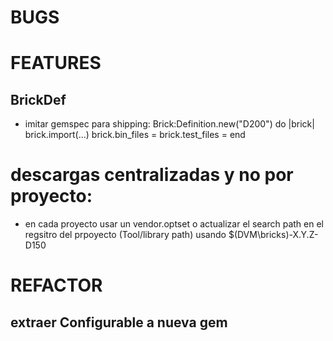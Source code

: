 # BUGS

# FEATURES

## BrickDef
-   imitar gemspec para shipping:
        Brick:Definition.new("D200") do |brick|
            brick.import(...)
            brick.bin_files = 
            brick.test_files =
        end

# descargas centralizadas y no por proyecto:
-   en cada proyecto usar un vendor.optset o actualizar el search path
    en el regsitro del prpoyecto (Tool/library path) usando
    \$(DVM\bricks)-X.Y.Z-D150

# REFACTOR

## extraer Configurable a nueva gem




